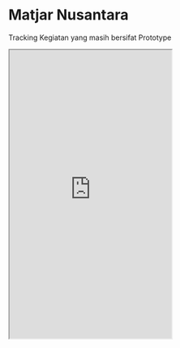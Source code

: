 # Matjar Nusantara
Tracking Kegiatan yang masih bersifat Prototype

<iframe src="https://www.appsheet.com/start/4fb9af8c-d16f-40d3-b90f-5be6f6624e07?refresh=1&wipe=1" width="320" height="568"/>

